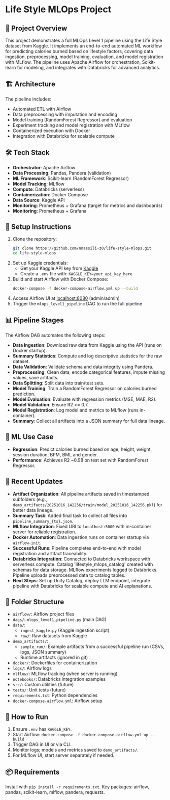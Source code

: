# Life Style MLOps Project

## 🧠 Project Overview
This project demonstrates a full MLOps Level 1 pipeline using the Life Style dataset from Kaggle. It implements an end-to-end automated ML workflow for predicting calories burned based on lifestyle factors, covering data ingestion, preprocessing, model training, evaluation, and model registration with MLflow. The pipeline uses Apache Airflow for orchestration, Scikit-learn for modeling, and integrates with Databricks for advanced analytics.

## 🏗️ Architecture
The pipeline includes:
- Automated ETL with Airflow
- Data preprocessing with imputation and encoding
- Model training (RandomForest Regressor) and evaluation
- Experiment tracking and model registration with MLflow
- Containerized execution with Docker
- Integration with Databricks for scalable compute

## 🛠️ Tech Stack
- **Orchestrator**: Apache Airflow  
- **Data Processing**: Pandas, Pandera (validation)  
- **ML Framework**: Scikit-learn (RandomForest Regressor)  
- **Model Tracking**: MLflow  
- **Compute**: Databricks (serverless)  
- **Containerization**: Docker Compose  
- **Data Source**: Kaggle API  
- **Monitoring**: Prometheus + Grafana (target for metrics and dashboards)
- **Monitoring**: Prometheus + Grafana  

## 🚀 Setup Instructions
1. Clone the repository:
   ```bash
   git clone https://github.com/nnassili-z0/life-style-mlops.git
   cd life-style-mlops
   ```
2. Set up Kaggle credentials:
   - Get your Kaggle API key from [Kaggle](https://www.kaggle.com/account)
   - Create a `.env` file with: `KAGGLE_KEY=your_api_key_here`
3. Build and start Airflow with Docker Compose:
   ```bash
   docker-compose -f docker-compose-airflow.yml up --build
   ```
4. Access Airflow UI at [localhost:8080](http://localhost:8080) (admin/admin)
5. Trigger the `mlops_level1_pipeline` DAG to run the full pipeline

## 📊 Pipeline Stages
The Airflow DAG automates the following steps:
- **Data Ingestion**: Download raw data from Kaggle using the API (runs on Docker startup).
- **Summary Statistics**: Compute and log descriptive statistics for the raw dataset.
- **Data Validation**: Validate schema and data integrity using Pandera.
- **Preprocessing**: Clean data, encode categorical features, impute missing values, save artifacts.
- **Data Splitting**: Split data into train/test sets.
- **Model Training**: Train a RandomForest Regressor on calories burned prediction.
- **Model Evaluation**: Evaluate with regression metrics (MSE, MAE, R2).
- **Model Validation**: Ensure R2 >= 0.7.
- **Model Registration**: Log model and metrics to MLflow (runs in-container).
- **Summary**: Collect all artifacts into a JSON summary for full data lineage.

## 🧩 ML Use Case
- **Regression**: Predict calories burned based on age, height, weight, session duration, BPM, BMI, and gender.
- **Performance**: Achieves R2 ~0.98 on test set with RandomForest Regressor.

## 🔧 Recent Updates
- **Artifact Organization**: All pipeline artifacts saved in timestamped subfolders (e.g., `demo_artifacts/20251016_142256/train/model_20251016_142256.pkl`) for better data lineage.
- **Summary Task**: Added final task to collect all files into `pipeline_summary_{ts}.json`.
- **MLflow Integration**: Fixed URI to `localhost:5000` with in-container server for reliable registration.
- **Docker Automation**: Data ingestion runs on container startup via `airflow-init`.
- **Successful Runs**: Pipeline completes end-to-end with model registration and artifact traceability.
- **Databricks Integration**: Connected to Databricks workspace with serverless compute. Catalog 'lifestyle_mlops_catalog' created with schemas for data storage. MLflow experiments logged to Databricks. Pipeline uploads preprocessed data to catalog tables.
- **Next Steps**: Set up Unity Catalog, deploy LLM endpoint, integrate pipeline with Databricks for scalable compute and AI explanations.

## 📁 Folder Structure
- `airflow/`: Airflow project files
- `dags/`: `mlops_level1_pipeline.py` (main DAG)
- `data/`: 
  - `ingest_kaggle.py` (Kaggle ingestion script)
  - `raw/`: Raw datasets from Kaggle
- `demo_artifacts/`: 
  - `sample_run/`: Example artifacts from a successful pipeline run (CSVs, logs, JSON summary)
  - Runtime artifacts (ignored in git)
- `docker/`: Dockerfiles for containerization
- `logs/`: Airflow logs
- `mlflow/`: MLflow tracking (when server is running)
- `notebooks/`: Databricks integration examples
- `src/`: Custom utilities (future)
- `tests/`: Unit tests (future)
- `requirements.txt`: Python dependencies
- `docker-compose-airflow.yml`: Airflow setup

## 📝 How to Run
1. Ensure `.env` has `KAGGLE_KEY`.
2. Start Airflow: `docker-compose -f docker-compose-airflow.yml up --build`
3. Trigger DAG in UI or via CLI.
4. Monitor logs; models and metrics saved to `demo_artifacts/`.
5. For MLflow UI, start server separately if needed.

## 📦 Requirements
Install with `pip install -r requirements.txt`. Key packages: airflow, pandas, scikit-learn, mlflow, pandera, requests.